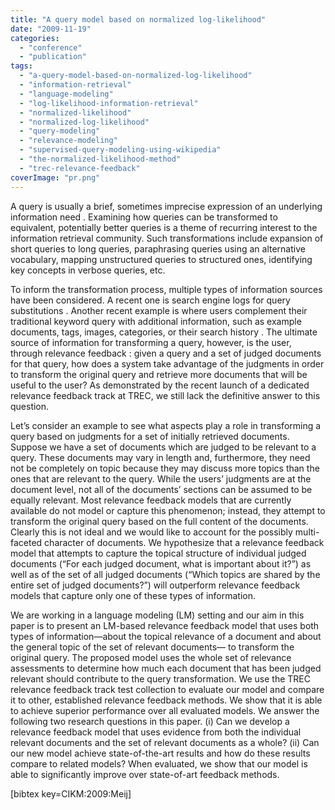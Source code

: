```yaml
---
title: "A query model based on normalized log-likelihood"
date: "2009-11-19"
categories:
  - "conference"
  - "publication"
tags:
  - "a-query-model-based-on-normalized-log-likelihood"
  - "information-retrieval"
  - "language-modeling"
  - "log-likelihood-information-retrieval"
  - "normalized-likelihood"
  - "normalized-log-likelihood"
  - "query-modeling"
  - "relevance-modeling"
  - "supervised-query-modeling-using-wikipedia"
  - "the-normalized-likelihood-method"
  - "trec-relevance-feedback"
coverImage: "pr.png"
---
```


A query is usually a brief, sometimes imprecise expression of an underlying information need . Examining how queries can be transformed to equivalent, potentially better queries is a theme of recurring interest to the information retrieval community. Such transformations include expansion of short queries to long queries, paraphrasing queries using an alternative vocabulary, mapping unstructured queries to structured ones, identifying key concepts in verbose queries, etc.

To inform the transformation process, multiple types of information sources have been considered. A recent one is search engine logs for query substitutions . Another recent example is where users complement their traditional keyword query with additional information, such as example documents, tags, images, categories, or their search history . The ultimate source of information for transforming a query, however, is the user, through relevance feedback : given a query and a set of judged documents for that query, how does a system take advantage of the judgments in order to transform the original query and retrieve more documents that will be useful to the user? As demonstrated by the recent launch of a dedicated relevance feedback track at TREC, we still lack the definitive answer to this question.

Let’s consider an example to see what aspects play a role in transforming a query based on judgments for a set of initially retrieved documents. Suppose we have a set of documents which are judged to be relevant to a query. These documents may vary in length and, furthermore, they need not be completely on topic because they may discuss more topics than the ones that are relevant to the query. While the users’ judgments are at the document level, not all of the documents’ sections can be assumed to be equally relevant. Most relevance feedback models that are currently available do not model or capture this phenomenon; instead, they attempt to transform the original query based on the full content of the documents. Clearly this is not ideal and we would like to account for the possibly multi-faceted character of documents. We hypothesize that a relevance feedback model that attempts to capture the topical structure of individual judged documents (“For each judged document, what is important about it?”) as well as of the set of all judged documents (“Which topics are shared by the entire set of judged documents?”) will outperform relevance feedback models that capture only one of these types of information.

We are working in a language modeling (LM) setting and our aim in this paper is to present an LM-based relevance feedback model that uses both types of information—about the topical relevance of a document and about the general topic of the set of relevant documents— to transform the original query. The proposed model uses the whole set of relevance assessments to determine how much each document that has been judged relevant should contribute to the query transformation. We use the TREC relevance feedback track test collection to evaluate our model and compare it to other, established relevance feedback methods. We show that it is able to achieve superior performance over all evaluated models. We answer the following two research questions in this paper. (i) Can we develop a relevance feedback model that uses evidence from both the individual relevant documents and the set of relevant documents as a whole? (ii) Can our new model achieve state-of-the-art results and how do these results compare to related models? When evaluated, we show that our model is able to significantly improve over state-of-art feedback methods.

\[bibtex key=CIKM:2009:Meij\]
